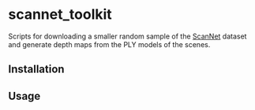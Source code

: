 # scannet_toolkit

Scripts for downloading a smaller random sample of the [ScanNet](http://www.scan-net.org/ScanNet/) dataset 
and generate depth maps from the PLY models of the scenes.

## Installation

## Usage
